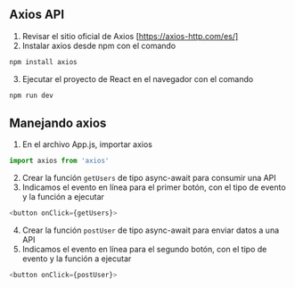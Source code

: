 ## Axios API
1. Revisar el sitio oficial de Axios [https://axios-http.com/es/]
2. Instalar axios desde npm con el comando 
```sh
npm install axios
```
3. Ejecutar el proyecto de React en el navegador con el comando
```sh
npm run dev
```

## Manejando axios
1. En el archivo App.js, importar axios
```javascript
import axios from 'axios'
```
2. Crear la función `getUsers` de tipo async-await para consumir una API
3. Indicamos el evento en línea para el primer botón, con el tipo de evento y la función a ejecutar 
```javascript
<button onClick={getUsers}>
```
4. Crear la función `postUser` de tipo async-await para enviar datos a una API
5. Indicamos el evento en línea para el segundo botón, con el tipo de evento y la función a ejecutar 
```javascript
<button onClick={postUser}>
```